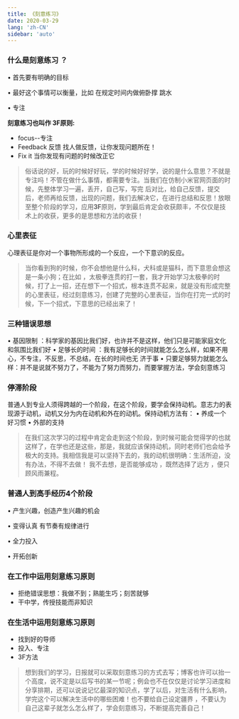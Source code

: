 ```yaml
---
title: 《刻意练习》
date: 2020-03-29
lang: 'zh-CN'
sidebar: 'auto'
---
```




### 什么是刻意练习 ？

 • 首先要有明确的目标

 • 最好这个事情可以衡量，比如 在规定时间内做俯卧撑  跳水  
 
 • 专注

**刻意练习也叫作 3F原则:**

- focus--专注  
- Feedback  反馈  找人做反馈，让你发现问题所在！
- Fix it  当你发现有问题的时候改正它

> 俗话说的好，玩的时候好好玩，学的时候好好学，说的是什么意思？不就是专注吗！不管在做什么事情，都需要专注。当我们在仿制小米官网页面的时候，先整体学习一遍，丢开，自己写，写完 后对比，给自己反馈，提交后，老师再给反馈，出现的问题，我们去解决它，在进行总结和反思！放眼至整个阶段的学习，应用**3F**原则，学到最后肯定会收获颇丰，不仅仅是技术上的收获，更多的是思想和方法的收获！



### 心里表征

心理表征是你对一个事物所形成的一个反应，一个下意识的反应。

> 当你看到狗的时候，你不会想他是什么科，犬科或是猫科，而下意思会想这是一条小狗；在比如 ，太极拳连贯的打一套，我才开始学习太极拳的时候，打了上一招，还在想下一个招式，根本连贯不起来，就是没有形成完整的心里表征，经过刻意练习，创建了完整的心里表征，当你在打完一式的时候，下一个招式，下意思的已经出来了！



### 三种错误思想

 • 基因限制 ：科学家的基因比我们好，也许并不是这样，他们只是可能家庭文化和氛围比我们好
 • 足够长的时间 ：我有足够长的时间就能怎么怎么样，如果不用心，不专注，不反思，不总结，在长的时间也无    济于事
 • 只要足够努力就能怎么样：并不是说就不努力了，不能为了努力而努力，而要掌握方法，学会刻意练习



### 停滞阶段

普通人到专业人须得跨越的一个阶段，在这个阶段，要学会保持动机。意志力的表现源于动机，动机又分为内在动机和外在的动机。保持动机方法有：
 • 养成一个好习惯
 • 外部的支持

> 在我们这次学习的过程中肯定会走到这个阶段，到时候可能会觉得学的也就这样了，在学也还是这些，那是，我就应该保持动机，同时老师们也会给予极大的支持。我相信我是可以坚持下去的，我的动机很明确：生活所迫，没有办法，不得不去做！ 我不去想，是否能够成功 ，既然选择了远方 ，便只顾风雨兼程。 



### 普通人到高手经历4个阶段

 • 产生兴趣，创造产生兴趣的机会

 • 变得认真 有节奏有规律进行

 • 全力投入 

 • 开拓创新

### 在工作中运用刻意练习原则

- 拒绝错误思想：我做不到；熟能生巧；刻苦就够
- 干中学，传授技能而非知识



### 在生活中运用刻意练习原则

- 找到好的导师
- 投入、专注
- 3F方法



> 想到我们的学习，日报就可以采取刻意练习的方式去写；博客也许可以抬一个高度，说不定是以后写书的某一节呢；例会也不在仅仅是讨论学习进度和分享排期，还可以说说记忆最深的知识点，学了以后，对生活有什么影响，学完这个可以解决生活中的哪些困难！也不要给自己设定疆界 ，不要认为自己这辈子就怎么怎么样了，学会刻意练习，不断提高完善自己！

